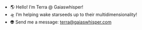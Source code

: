 - 🌎 Hello! I’m Terra @ Gaiaswhisper! 
- 🛸 I’m helping wake starseeds up to their multidimensionality!
- 👽 Send me a message: terra@gaiaswhisper.com

<!---
gaiaswhisper/gaiaswhisper is a ✨ special ✨ repository because its `README.md` (this file) appears on your GitHub profile.
You can click the Preview link to take a look at your changes.
--->

